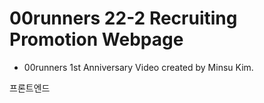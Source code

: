 # 00runners 22-2 Recruiting Promotion Webpage
* 00runners 1st Anniversary Video created by Minsu Kim.

프론트엔드
